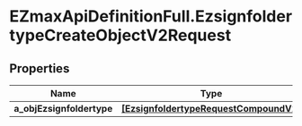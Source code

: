 # EZmaxApiDefinitionFull.EzsignfoldertypeCreateObjectV2Request

## Properties

Name | Type | Description | Notes
------------ | ------------- | ------------- | -------------
**a_objEzsignfoldertype** | [**[EzsignfoldertypeRequestCompoundV2]**](EzsignfoldertypeRequestCompoundV2.md) |  | 


